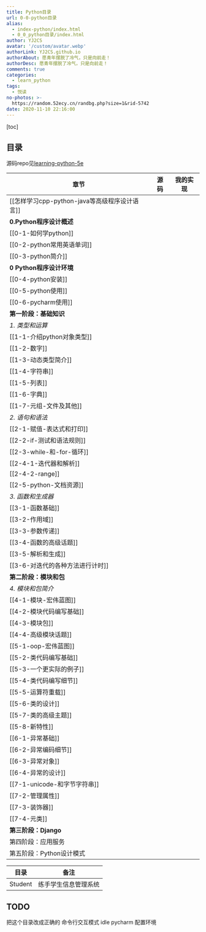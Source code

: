 ```yaml
---
title: Python目录
url: 0-0-python目录
alias: 
  - index-python/index.html
  - 0_0_python目录/index.html
author: YJ2CS
avatar: '/custom/avatar.webp'
authorLink: YJ2CS.github.io
authorAbout: 愿青年摆脱了冷气，只是向前走！
authorDesc: 愿青年摆脱了冷气，只是向前走！
comments: true
categories:
  - learn_python
tags:
  - 悦读
no-photos: >-
  https://random.52ecy.cn/randbg.php?size=1&rid-5742
date: 2020-11-10 22:16:00
---
```


[toc]

## 目录

源码repo见[learning-python-5e](https://github.com/YJ2CS/learning-python-5e)

| 章节                             | 源码 | 我的实现 |
| -------------------------------- | ---- | -------- |
|[[怎样学习cpp-python-java等高级程序设计语言]]                         |      |          |
| **0.Python程序设计概述**         |      |          |
| [[0-1-如何学python]]             |      |          |
| [[0-2-python常用英语单词]]      |      |          |
| [[0-3-python简介]]               |      |          |
| **0 Python程序设计环境**         |      |          |
| [[0-4-python安装]]               |      |          |
| [[0-5-python使用]]               |      |          |
| [[0-6-pycharm使用]]              |      |          |
| **第一阶段：基础知识**           |      |          |
| *1. 类型和运算*                  |      |          |
| [[1-1-介绍python对象类型]]        |      |          |
| [[1-2-数字]]                     |      |          |
| [[1-3-动态类型简介]]             |      |          |
| [[1-4-字符串]]                   |      |          |
| [[1-5-列表]]                     |      |          |
| [[1-6-字典]]                     |      |          |
| [[1-7-元组-文件及其他]]          |      |          |
| *2. 语句和语法*                  |      |          |
| [[2-1-赋值-表达式和打印]]        |      |          |
| [[2-2-if-测试和语法规则]]        |      |          |
| [[2-3-while-和-for-循环]]        |      |          |
| [[2-4-1-迭代器和解析]]           |      |          |
| [[2-4-2-range]]                  |      |          |
| [[2-5-python-文档资源]]          |      |          |
| *3. 函数和生成器*                |      |          |
| [[3-1-函数基础]]                 |      |          |
| [[3-2-作用域]]                   |      |          |
| [[3-3-参数传递]]                 |      |          |
| [[3-4-函数的高级话题]]           |      |          |
| [[3-5-解析和生成]]               |      |          |
| [[3-6-对迭代的各种方法进行计时]] |      |          |
| **第二阶段：模块和包**           |      |          |
| *4. 模块和包简介*                |      |          |
| [[4-1-模块-宏伟蓝图]]            |      |          |
| [[4-2-模块代码编写基础]]         |      |          |
| [[4-3-模块包]]                   |      |          |
| [[4-4-高级模块话题]]             |      |          |
|[[5-1-oop-宏伟蓝图]]|||
|[[5-2-类代码编写基础]]|||
|[[5-3-一个更实际的例子]]|||
|[[5-4-类代码编写细节]]|||
|[[5-5-运算符重载]]|||
|[[5-6-类的设计]]|||
|[[5-7-类的高级主题]]|||
|[[5-8-新特性]]|||
|[[6-1-异常基础]]|||
|[[6-2-异常编码细节]]|||
|[[6-3-异常对象]]|||
|[[6-4-异常的设计]]|||
|[[7-1-unicode-和字节字符串]]|||
|[[7-2-管理属性]]|||
|[[7-3-装饰器]]|||
|[[7-4-元类]]|||
| **第三阶段：Django**             |      |          |
| 第四阶段：应用服务               |      |          |
| 第五阶段：Python设计模式         |      |          |

| 目录    | 备注                 |
| --- | --- |
| Student | 练手学生信息管理系统 |

## TODO

把这个目录改成正确的 命令行交互模式 idle
pycharm 配置环境
